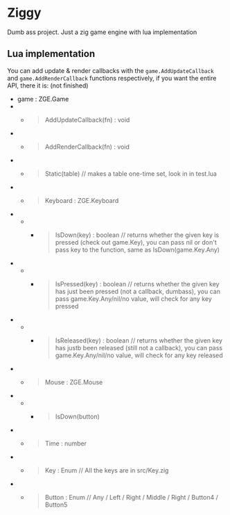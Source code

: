# Ziggy
Dumb ass project. Just a zig game engine with lua implementation
## Lua implementation
You can add update & render callbacks with the `game.AddUpdateCallback` and `game.AddRenderCallback` functions respectively,
if you want the entire API, there it is: (not finished)
- game : ZGE.Game
- - > AddUpdateCallback(fn) : void
- - > AddRenderCallback(fn) : void
- - > Static(table) // makes a table one-time set, look in in test.lua
- - > Keyboard : ZGE.Keyboard
- - - > IsDown(key) : boolean // returns whether the given key is pressed (check out game.Key), you can pass nil or don't pass key to the function, same as IsDown(game.Key.Any)
- - - > IsPressed(key) : boolean // returns whether the given key has just been pressed (not a callback, dumbass), you can pass game.Key.Any/nil/no value, will check for any key pressed
- - - > IsReleased(key) : boolean // returns whether the given key has justb been released (still not a callback), you can pass game.Key.Any/nil/no value, will check for any key released
- - > Mouse : ZGE.Mouse
- - - > IsDown(button)
- - > Time : number
- - > Key : Enum // All the keys are in src/Key.zig
- - > Button : Enum // Any / Left / Right / Middle / Right / Button4 / Button5
